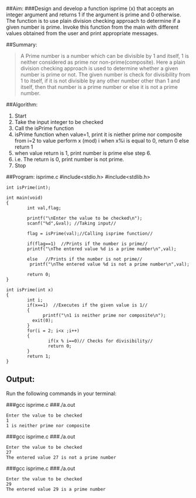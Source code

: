 ##Aim:
###Design and develop a function isprime (x) that accepts an integer argument and returns 1 if the argument is prime and 0 otherwise. The function is to use plain division checking approach to determine if a given number is prime. Invoke this function from the main with different values obtained from the user and print appropriate messages.

##Summary:
>A Prime number is a number which can be divisible by 1 and itself, 1 is neither considered as prime nor non-prime(composite). Here a plain division checking approach is used to determine whether a given number is prime or not. The given number is check for divisibility from 1 to itself, if it is not divisible by any other number other than 1 and itself, then that number is a prime number or else it is not a prime number.  

##Algorithm:
1. Start
2. Take the input integer to be checked
3. Call the isPrime function
4. isPrime function 
			when value=1, print it is niether prime nor 			composite
			from i=2 to value perform x (mod) i
				when x%i is equal to 0,  return 0 else 	return 1
5. when  value return is 1, print  number is prime else step 6.
6. i.e. The return is 0, print number is not prime.
7. Stop

##Program: isprime.c
	#include<stdio.h>
	#include<stdlib.h>
	
	int isPrime(int);

	int main(void)
	{
	        int val,flag;

	        printf("\nEnter the value to be checked\n");
	        scanf("%d",&val); //Taking input//
   
	        flag = isPrime(val);//Calling isprime function//

	        if(flag==1)  //Prints if the number is prime//
	      	printf("\nThe entered value %d is a prime number\n",val);
	
	        else   //Prints if the number is not prime//
	     	 printf("\nThe entered value %d is not a prime number\n",val);

	        return 0;
	}

	int isPrime(int x)
	{
	        int i;
	        if(x==1)  //Executes if the given value is 1//
	        {
	              printf("\n1 is neither prime nor composite\n");
		      exit(0);
	        }
	        for(i = 2; i<x ;i++)
	        {
	                if(x % i==0)// Checks for divisibility//
	                return 0;
	        }
	        return 1;
	}
## Output:

Run the following commands in your terminal:<br>

###gcc isprime.c
###./a.out

	Enter the value to be checked
	1
	1 is neither prime nor composite

###gcc isprime.c
###./a.out

	Enter the value to be checked
	27
	The entered value 27 is not a prime number




###gcc isprime.c
###./a.out

	Enter the value to be checked
	29
	The entered value 29 is a prime number

